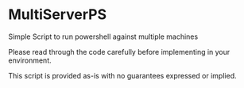 # MultiServerPS
Simple Script to run powershell against multiple machines

Please read through the code carefully before implementing in your environment.

This script is provided as-is with no guarantees expressed or implied.
